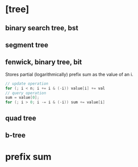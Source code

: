 # [tree]
## binary search tree, bst
## segment tree
## fenwick, binary tree, bit
Stores partial (logarithmically) prefix sum as the value of an i.
```cpp
// update operation
for (; i < n; i += i & (-i)) value[i] += val
// query operation
sum = value[0];
for (; i > 0; i -= i & (-i)) sum += value[i]
```
## quad tree
## b-tree

# prefix sum
